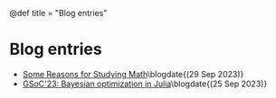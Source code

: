 @def title = "Blog entries"

# Blog entries

- [Some Reasons for Studying Math](/posts/SomeReasonsForStudyingMath/)\blogdate{(29 Sep 2023)}
- [GSoC'23: Bayesian optimization in Julia](/posts/BayesianOptimization/)\blogdate{(25 Sep 2023)}